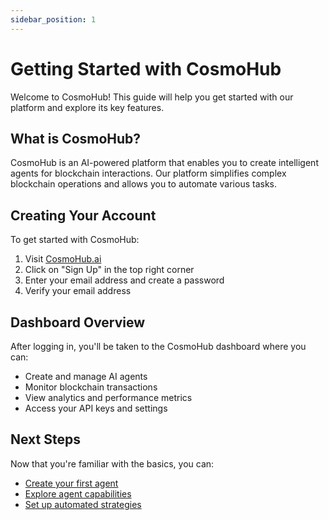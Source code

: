 ```yaml
---
sidebar_position: 1
---
```


# Getting Started with CosmoHub

Welcome to CosmoHub! This guide will help you get started with our platform and explore its key features.

## What is CosmoHub?

CosmoHub is an AI-powered platform that enables you to create intelligent agents for blockchain interactions. Our platform simplifies complex blockchain operations and allows you to automate various tasks.

## Creating Your Account

To get started with CosmoHub:

1. Visit [CosmoHub.ai](https://cosmohub.ai)
2. Click on "Sign Up" in the top right corner
3. Enter your email address and create a password
4. Verify your email address

## Dashboard Overview

After logging in, you'll be taken to the CosmoHub dashboard where you can:

- Create and manage AI agents
- Monitor blockchain transactions
- View analytics and performance metrics
- Access your API keys and settings

## Next Steps

Now that you're familiar with the basics, you can:

- [Create your first agent](/docs/user-guides/creating-agents)
- [Explore agent capabilities](/docs/user-guides/agent-capabilities)
- [Set up automated strategies](/docs/user-guides/automated-strategies) 